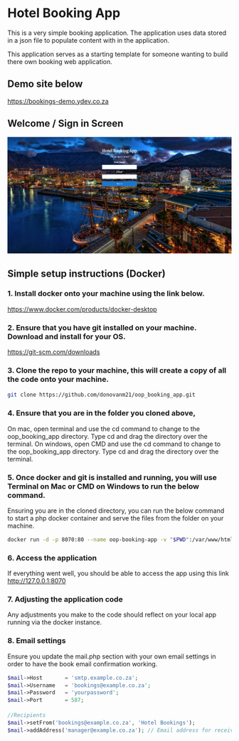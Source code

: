 # Hotel Booking App

This is a very simple booking application. The application uses data stored in a json file to populate content with in the application.

This application serves as a starting template for someone wanting to build there own booking web application.

## Demo site below

https://bookings-demo.ydev.co.za

## Welcome / Sign in Screen

<img src="https://github.com/donovanm21/oop_booking_app/blob/main/includes/img/github/signin.png" />

## Simple setup instructions (Docker)

### 1. Install docker onto your machine using the link below.

https://www.docker.com/products/docker-desktop

### 2. Ensure that you have git installed on your machine. Download and install for your OS.

https://git-scm.com/downloads

### 3. Clone the repo to your machine, this will create a copy of all the code onto your machine.

```bash
git clone https://github.com/donovanm21/oop_booking_app.git
```

### 4. Ensure that you are in the folder you cloned above,

On mac, open terminal and use the cd command to change to the oop_booking_app directory. Type cd and drag the directory over the terminal.
On windows, open CMD and use the cd command to change to the oop_booking_app directory. Type cd and drag the directory over the terminal.

### 5. Once docker and git is installed and running, you will use Terminal on Mac or CMD on Windows to run the below command.

Ensuring you are in the cloned directory, you can run the below command to start a php docker container and serve the files from the folder on your machine.

```bash
docker run -d -p 8070:80 --name oop-booking-app -v "$PWD":/var/www/html php:7.2-apache
```

### 6. Access the application

If everything went well, you should be able to access the app using this link http://127.0.0.1:8070

### 7. Adjusting the application code

Any adjustments you make to the code should reflect on your local app running via the docker instance.

### 8. Email settings

Ensure you update the mail.php section with your own email settings in order to have the book email confirmation working.

```php
$mail->Host       = 'smtp.example.co.za';
$mail->Username   = 'bookings@example.co.za';
$mail->Password   = 'yourpassword';
$mail->Port       = 587;

//Recipients
$mail->setFrom('bookings@example.co.za', 'Hotel Bookings');
$mail->addAddress('manager@example.co.za'); // Email address for receiving the booking cofirmation (Your email)
```